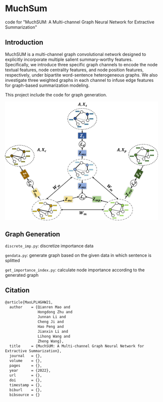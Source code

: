 # MuchSum

code for "MuchSUM: A Multi-channel Graph Neural Network for Extractive Summarization"

## Introduction

 MuchSUM is a multi-channel graph convolutional network designed to explicitly incorporate multiple salient summary-worthy features. Specifically,
we introduce three specific graph channels to encode the node textual features, node centrality features, and node position features, respectively, under bipartite word-sentence heterogeneous graphs. We also investigate three weighted graphs in each channel to infuse edge features for graph-based summarization modeling.

This project include the code for graph generation. 

![image](picture/model.png)

## Graph Generation

`discrete_imp.py`:  discretize importance data

`gendata.py`: generate graph based on the given data in which sentence is splitted

`get_importance_index.py`: calculate node importance according to the generated graph



## Citation

```
@article{MaoLPLHGHW21,
  author    = {Qianren Mao and
               Hongdong Zhu and
               Junnan Li and
               Cheng Ji and
               Hao Peng and
               Jianxin Li and
               Lihong Wang and
               Zheng Wang},
  title     = {MuchSUM: A Multi-channel Graph Neural Network for Extractive Summarization},
  journal   = {},
  volume    = {},
  pages     = {},
  year      = {2022},
  url       = {},
  doi       = {},
  timestamp = {},
  biburl    = {},
  bibsource = {}
```

